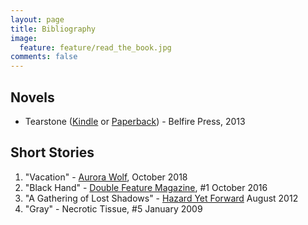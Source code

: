 ```yaml
---
layout: page
title: Bibliography
image:
  feature: feature/read_the_book.jpg
comments: false
---
```


## Novels

* Tearstone ([Kindle](https://amzn.to/2ILjMv2) or [Paperback](https://amzn.to/2pJ2KoC)) - Belfire Press, 2013

## Short Stories

1. "Vacation" - [Aurora Wolf](https://aurorawolf.com/2018/10/vacation/), October 2018
1. "Black Hand" - [Double Feature Magazine](http://amzn.to/2dwD20r), #1 October 2016
1. "A Gathering of Lost Shadows" - [Hazard Yet Forward](http://amzn.to/1Lj59rf) August 2012
1. "Gray" - Necrotic Tissue, #5 January 2009

